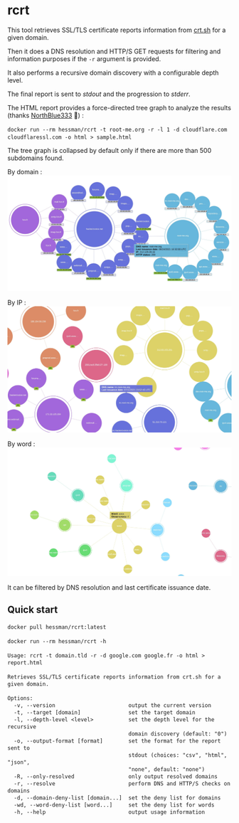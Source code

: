 # rcrt

This tool retrieves SSL/TLS certificate reports information from [crt.sh](https://crt.sh/) for a given domain.

Then it does a DNS resolution and HTTP/S GET requests for filtering and information purposes if the `-r` argument is provided.

It also performs a recursive domain discovery with a configurable depth level.

The final report is sent to *stdout* and the progression to *stderr*.

The HTML report provides a force-directed tree graph to analyze the results (thanks [NorthBlue333](https://github.com/northblue333) :tada:) :

`docker run --rm hessman/rcrt -t root-me.org -r -l 1 -d cloudflare.com cloudflaressl.com -o html > sample.html`

The tree graph is collapsed by default only if there are more than 500 subdomains found.

By domain :
![force directed tree](./docs/graph-domains.jpg)

By IP :
![force directed tree](./docs/graph-ips.jpg)

By word :
![force directed tree](./docs/graph-wordcloud.jpg)

It can be filtered by DNS resolution and last certificate issuance date.

## Quick start

```
docker pull hessman/rcrt:latest

docker run --rm hessman/rcrt -h

Usage: rcrt -t domain.tld -r -d google.com google.fr -o html > report.html

Retrieves SSL/TLS certificate reports information from crt.sh for a given domain.

Options:
  -v, --version                       output the current version
  -t, --target [domain]               set the target domain
  -l, --depth-level <level>           set the depth level for the recursive
                                      domain discovery (default: "0")
  -o, --output-format [format]        set the format for the report sent to
                                      stdout (choices: "csv", "html", "json",
                                      "none", default: "none")
  -R, --only-resolved                 only output resolved domains
  -r, --resolve                       perform DNS and HTTP/S checks on domains
  -d, --domain-deny-list [domain...]  set the deny list for domains
  -wd, --word-deny-list [word...]     set the deny list for words
  -h, --help                          output usage information

```
